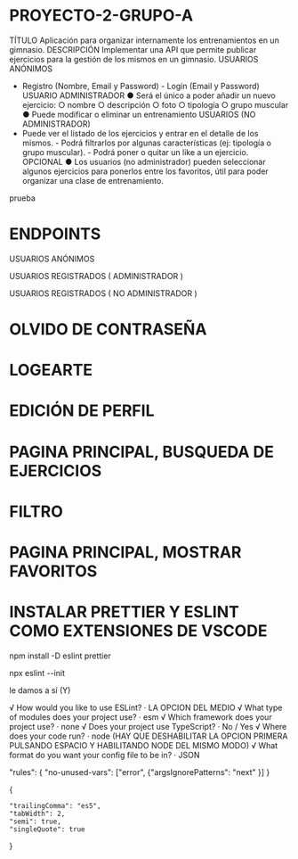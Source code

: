 # PROYECTO-2-GRUPO-A

TÍTULO
Aplicación para organizar internamente los entrenamientos en un gimnasio.
DESCRIPCIÓN
Implementar una API que permite publicar ejercicios para la gestión de los mismos en un
gimnasio.
USUARIOS ANÓNIMOS

- Registro (Nombre, Email y Password) - Login (Email y Password)
  USUARIO ADMINISTRADOR
  ● Será el único a poder añadir un nuevo ejercicio:
  ○ nombre
  ○ descripción
  ○ foto
  ○ tipología
  ○ grupo muscular
  ● Puede modificar o eliminar un entrenamiento
  USUARIOS (NO ADMINISTRADOR)
- Puede ver el listado de los ejercicios y entrar en el detalle de los mismos. - Podrá filtrarlos por algunas características (ej: tipología o grupo muscular). - Podrá poner o quitar un like a un ejercicio.
  OPCIONAL
  ● Los usuarios (no administrador) pueden seleccionar algunos ejercicios para ponerlos
  entre los favoritos, útil para poder organizar una clase de entrenamiento.

prueba

# ENDPOINTS


USUARIOS ANÓNIMOS

<!--

REGISTRO DE UN USUARIO NUEVO

* POST '/users/register' *

VALIDACIÓN DE EMAIL

* PUT '/users/validate' *

 -->

USUARIOS REGISTRADOS ( ADMINISTRADOR )

<!-- REGISTRO DE UN NUEVO EJERCICIO

* POST '/exercises' *

DEVUELVE INFO DE UN EJERCICIO CONCRETO

* GET '/exercises/:id' *

MODIFICAR EJERCICIO(NAME.DESCRIPTION,LEVEL?,TYPOLOGY,MUSCLE GROUP)

* PUT '/exercises/:id'*

ELIMINAR EJERCICIO

* DELETE '/exercises/:id'*

ELIMINAR USUARIO ???

* DELETE  '/users/:id * -->




USUARIOS REGISTRADOS ( NO ADMINISTRADOR )

# OLVIDO DE CONTRASEÑA

<!--
Enviaremos un email con ese post para que nos envien un email de recuperacion.

* POST '/users/password/recover' *

Una vez recibimos el email de recuperacion, hacemos click en un enlace que nos lleva a la ruta donde introduciremos nuestra nueva password.

 * PUT '/users/newPassword *

-->

# LOGEARTE

<!--

INICIAR SESION

* POST '/users/login' *

PAGINA INICIO

Devolvemos al usuario registrado su pagina principal mostrandole... ?

* GET '/users/:userId *

-->

# EDICIÓN DE PERFIL

<!--

El usuario puede añadir sus datos personales adicionales (FALTA CREAR TABLA ADICIONAL A USERS) a su perfil.

* POST '/user/:userId/editProfile *

El usuario puede cambiar sus datos personales adicionales

* PUT '/user/:userId/editProfile *


 -->

# PAGINA PRINCIPAL, BUSQUEDA DE EJERCICIOS

<!--

El usuario puede solicitar que le mostremos los ejercicios publicados.

Serviría este mismo endpoint para realizar busquedas?
Busqueda por palabra clave (incluida), tipologia y grupo muscular

* GET '/exercises' *


El usuario puede dar o quitar like a un ejercicio

* POST '/exercises/:id/like' *



El usuario puede añadir a favoritos un ejercicio

* POST '/exercises/:id/favourites' *

El usuario puede elminar de sus favoritos un ejercicio

* DELETE '/exercises/:id/favourites' *



El usuario puede crear un entrenamiento

* 

El usuario puede eliminar un entrenamiento

*

El usuario puede añadir un ejercicio a un entrenamiento

*

El usuario puede eliminar un ejercicio de un entrenamiento

*

El usuario puede acceder al listado de entrenamientos

*

El usuario puede acceder al entrenamiento concreto de ese listado

*

El usuario puede acceder al ejercicio concreto de un entrenamiento o un ejercicio del listado

*




 -->


# FILTRO


<!-- 

El usuario puede acceder al listado de tipologia

*

El usuario puede acceder al listado de grupos musculares

*



 -->

# PAGINA PRINCIPAL, MOSTRAR FAVORITOS

 <!-- 
 
 El usuario puede veer lista de favoritos

 * GET '/favourites/:id'
 
  -->



# INSTALAR PRETTIER Y ESLINT COMO EXTENSIONES DE VSCODE

<!-- EN LA CARPETA DEL PROYECTO INSTALAR : -->

npm install -D eslint prettier

<!-- CONFIGURAR ESLINT ESCRIBIENDO EN LA CONSOLA : -->

npx eslint --init

<!-- SI PREGUNTA POR INSTALAR UN PAQUETE "@eslint/create-config@..." -->

le damos a sí (Y)

<!-- RESPONDEMOS A LAS SIGUIENTES PREGUNTAS DE CONFIGURACION : -->

√ How would you like to use ESLint? · LA OPCION DEL MEDIO
√ What type of modules does your project use? · esm
√ Which framework does your project use? · none
√ Does your project use TypeScript? · No / Yes
√ Where does your code run? · node (HAY QUE DESHABILITAR LA OPCION PRIMERA PULSANDO ESPACIO Y HABILITANDO NODE DEL MISMO MODO)
√ What format do you want your config file to be in? · JSON

<!-- HAY QUE ESCRIBIR LA SIGUIENTE LINEA EN EL ARCHIVO .eslintrc.json dentro de RULES, DE TAL MODO QUE QUEDE ASI: -->

"rules": {
        "no-unused-vars": ["error", {"argsIgnorePatterns": "next" }]
    }

<!-- CREAMOS UN ARCHIVO .prettierrc.json EN LA CARPETA DEL PROYECTO (EN CASO DE QUE TANTO ESLINTRC Y PRETTIERRC NO SE SUBAN AL REPO) Y AÑADIR LO SIGUIENTE (ESTO ES A GUSTO DE BERTO, SE PUEDE PERSONALIZAR)-->

{

    "trailingComma": "es5",
    "tabWidth": 2,
    "semi": true,
    "singleQuote": true
}